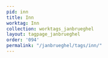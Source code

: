```yaml
---
pid: inn
title: Inn
worktag: Inn
collection: worktags_janbrueghel
layout: tagpage_janbrueghel
order: '094'
permalink: "/janbrueghel/tags/inn/"
---
```

